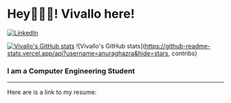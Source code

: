 # Hey🙋🏻‍♂️! Vivallo here!
[<img alt="LinkedIn" src="https://img.shields.io/badge/linkedin%20-%230077B5.svg?&style=for-the-badge&logo=linkedin&logoColor=white"/>](https://bit.ly/3j66uxg)

[![Vivallo's GitHub stats](https://github-readme-stats.vercel.app/api?username=vivallo04)](https://github.com/anuraghazra/github-readme-stats)
![Vivallo's GitHub stats](https://github-readme-stats.vercel.app/api?username=anuraghazra&hide=stars, contribs)


### I am a Computer Engineering Student
---

Here are is a link to my resume: 

<p>
</p>
